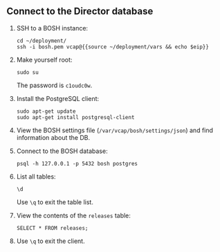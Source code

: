 ## Connect to the Director database

1.  SSH to a BOSH instance:
    ```
    cd ~/deployment/
    ssh -i bosh.pem vcap@{{source ~/deployment/vars && echo $eip}}
    ```

2. Make yourself root:
    ```
    sudo su
    ```
    The password is `c1oudc0w`.

3. Install the PostgreSQL client:
    ```
    sudo apt-get update
    sudo apt-get install postgresql-client
    ```

4. View the BOSH settings file (`/var/vcap/bosh/settings/json`) and find information about the DB.

5. Connect to the BOSH database:
    ```
    psql -h 127.0.0.1 -p 5432 bosh postgres
    ```

6. List all tables:
    ```
    \d
    ```
    Use `\q` to exit the table list.

7. View the contents of the `releases` table:
    ```
    SELECT * FROM releases;
    ```

8. Use `\q` to exit the client.
